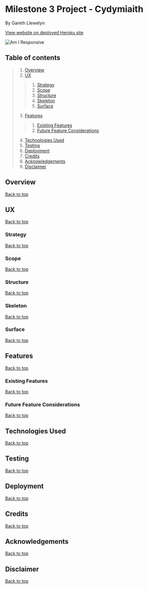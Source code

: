 # Milestone 3 Project - Cydymiaith
By Gareth Llewelyn

[View website on deployed Heroku site](link!)

![Am I Responsive](link!)

## Table of contents

> 1. [Overview](#overview)
> 2. [UX](#ux)
>> 1. [Strategy](#strategy)
>> 2. [Scope](#scope)
>> 3. [Structure](#structure)
>> 4. [Skeleton](#skeleton)
>> 5. [Surface](#surface)
> 3. [Features](#features)
>> 1. [Existing Features](#existing-features)
>> 2. [Future Feature Considerations](#future-feature-considerations)
> 4. [Technologies Used](#technologies-used)
> 5. [Testing](#testing)
> 6. [Deployment](#deployment)
> 7. [Credits](#credits)
> 8. [Acknowledgements](#acknowledgements)
> 8. [Disclaimer](#disclaimer)

## Overview

[Back to top](#milestone-3-project---cydymiaith)

## UX

[Back to top](#milestone-3-project---cydymiaith)

### Strategy

[Back to top](#milestone-3-project---cydymiaith)

### Scope

[Back to top](#milestone-3-project---cydymiaith)

### Structure

[Back to top](#milestone-3-project---cydymiaith)

### Skeleton

[Back to top](#milestone-3-project---cydymiaith)

### Surface

[Back to top](#milestone-3-project---cydymiaith)

## Features

[Back to top](#milestone-3-project---cydymiaith)

### Existing Features

[Back to top](#milestone-3-project---cydymiaith)

### Future Feature Considerations

[Back to top](#milestone-3-project---cydymiaith)

## Technologies Used

[Back to top](#milestone-3-project---cydymiaith)

## Testing

[Back to top](#milestone-3-project---cydymiaith)

## Deployment

[Back to top](#milestone-3-project---cydymiaith)

## Credits

[Back to top](#milestone-3-project---cydymiaith)

## Acknowledgements

[Back to top](#milestone-3-project---cydymiaith)

## Disclaimer

[Back to top](#milestone-3-project---cydymiaith)